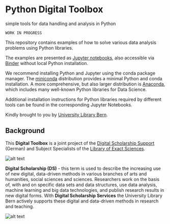 #  Python Digital Toolbox

simple tools for data handling and analysis in Python

	WORK IN PROGRESS

This repository contains examples of how to solve various data analysis problems using Python libraries.

The examples are presented as [Jupyter notebooks](http://jupyter.org), also accessible via [Binder](https://en.wikipedia.org/wiki/Binder_Project) without local Python installation.

We recommend installing Python and Jupyter using the conda package manager. The [miniconda](http://docs.conda.io/en/latest/miniconda.html) distribution provides a minimal Python and conda installation. A more comprehensive, but also larger distribution is [Anaconda](https://www.anaconda.com/products/individual), which includes many well-known Python libraries for Data Science.

Additional installation instructions for Python libraries required by different tools can be found in the corresponding Jupyter Notebooks.

Kindly brought to you by [University Library Bern](https://www.unibe.ch/university/services/university_library/ub/index_eng.html).

## Background

This **Digital Toolbox** is a joint project of the [Digital Scholarship Support](https://www.digitalisierung.unibe.ch/projekte/digital_scholarship) (German) and Subject Specialists of the [Library of Exact Sciences](https://www.unibe.ch/university/services/university_library/faculty_libraries/sciences/library_of_exact_sciences_bewi/index_eng.html).

![alt text](https://github.com/ub-unibe-ch/ds-pytools/images/DS_en.png "Digital Scholarhip")

**Digital Scholarship (DS)** - this term is used to describe the increasing use of new digital, data-driven methods in various branches of arts and humanities, social sciences and sciences. Researchers work on the basis of, with and on specific data sets and data structures, use data analysis, machine learning and big data technologies, and publish research results in new digital forms. With **Digital Scholarship Services** the University Library Bern actively supports these digital and data-driven methods in research and teaching.

![alt text](https://github.com/ub-unibe-ch/ds-pytools/images/what_needs_DS.png "Digital Scholarship Support")



